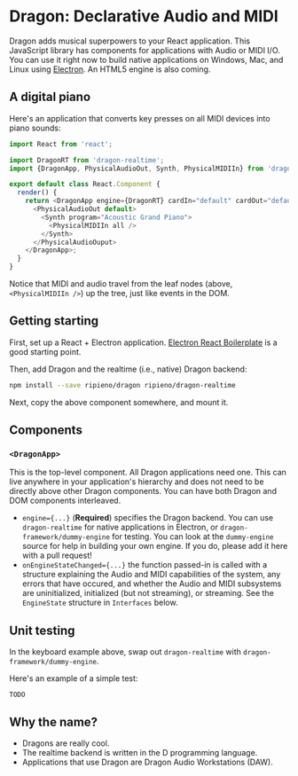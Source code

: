 # Dragon: Declarative Audio and MIDI

Dragon adds musical superpowers to your React application. This JavaScript library has components for applications with Audio or MIDI I/O. You can use it right now to build native applications on Windows, Mac, and Linux using [Electron](http://electron.atom.io). An HTML5 engine is also coming.

## A digital piano

Here's an application that converts key presses on all MIDI devices into piano sounds:

```javascript
import React from 'react';

import DragonRT from 'dragon-realtime';
import {DragonApp, PhysicalAudioOut, Synth, PhysicalMIDIIn} from 'dragon-framework';

export default class React.Component {
  render() {
    return <DragonApp engine={DragonRT} cardIn="default" cardOut="default">
      <PhysicalAudioOut default>
        <Synth program="Acoustic Grand Piano">
          <PhysicalMIDIIn all />
        </Synth>
      </PhysicalAudioOuput>
    </DragonApp>;
  }
}
```

Notice that MIDI and audio travel from the leaf nodes (above, `<PhysicalMIDIIn />`) up the tree, just like events in the DOM.

## Getting starting

First, set up a React + Electron application. [Electron React Boilerplate](https://github.com/airtoxin/Electron-React-Boilerplate) is a good starting point.

Then, add Dragon and the realtime (i.e., native) Dragon backend:

```bash
npm install --save ripieno/dragon ripieno/dragon-realtime
```

Next, copy the above component somewhere, and mount it.

## Components

### `<DragonApp>`

This is the top-level component. All Dragon applications need one. This can live anywhere in your application's hierarchy and does not need to be directly above other Dragon components. You can have both Dragon and DOM components interleaved.

 - `engine={...}` (**Required**) specifies the Dragon backend. You can use `dragon-realtime` for native applications in Electron, or `dragon-framework/dummy-engine` for testing. You can look at the `dummy-engine` source for help in building your own engine. If you do, please add it here with a pull request!
 - `onEngineStateChanged={...}` the function passed-in is called with a structure explaining the Audio and MIDI capabilities of the system, any errors that have occured, and whether the Audio and MIDI subsystems are uninitialized, initialized (but not streaming), or streaming. See the `EngineState` structure in `Interfaces` below.

## Unit testing

In the keyboard example above, swap out `dragon-realtime` with `dragon-framework/dummy-engine`.

Here's an example of a simple test:

```
TODO
```

## Why the name?

- Dragons are really cool.
- The realtime backend is written in the D programming language.
- Applications that use Dragon are Dragon Audio Workstations (DAW).